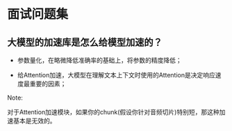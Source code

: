 # 面试问题集

## 大模型的加速库是怎么给模型加速的？

- 参数量化，在略微降低准确率的基础上，将参数的精度降低；

- 给Attention加速，大模型在理解文本上下文时使用的Attention是决定响应速度最重要的因素；

Note:<br>

对于Attention加速模块，如果你的chunk(假设你针对音频切片)特别短，那这种加速基本是无效的。<br>
